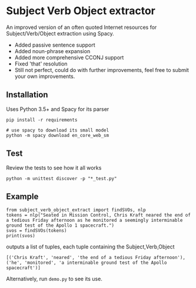 # Subject Verb Object extractor

An improved version of an often quoted Internet resources for Subject/Verb/Object extraction using Spacy.
- Added passive sentence support
- Added noun-phrase expansion
- Added more comprehensive CCONJ support
- Fixed 'that' resolution
- Still not perfect, could do with further improvements, feel free to submit your own improvements.

## Installation

Uses Python 3.5+ and Spacy for its parser

```
pip install -r requirements

# use spacy to download its small model
python -m spacy download en_core_web_sm
```

## Test

Review the tests to see how it all works

```
python -m unittest discover -p "*_test.py"
```

## Example

```
from subject_verb_object_extract import findSVOs, nlp
tokens = nlp("Seated in Mission Control, Chris Kraft neared the end of a tedious Friday afternoon as he monitored a seemingly interminable ground test of the Apollo 1 spacecraft.")
svos = findSVOs(tokens)
print(svos)
```

outputs a list of tuples, each tuple containing the Subject,Verb,Object

```
[('Chris Kraft', 'neared', 'the end of a tedious Friday afternoon'), ('he', 'monitored', 'a interminable ground test of the Apollo spacecraft')]
```

Alternatively, run `demo.py` to see its use.
